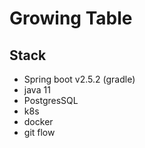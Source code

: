 # Growing Table

## Stack
* Spring boot v2.5.2 (gradle)
* java 11
* PostgresSQL
* k8s
* docker
* git flow
